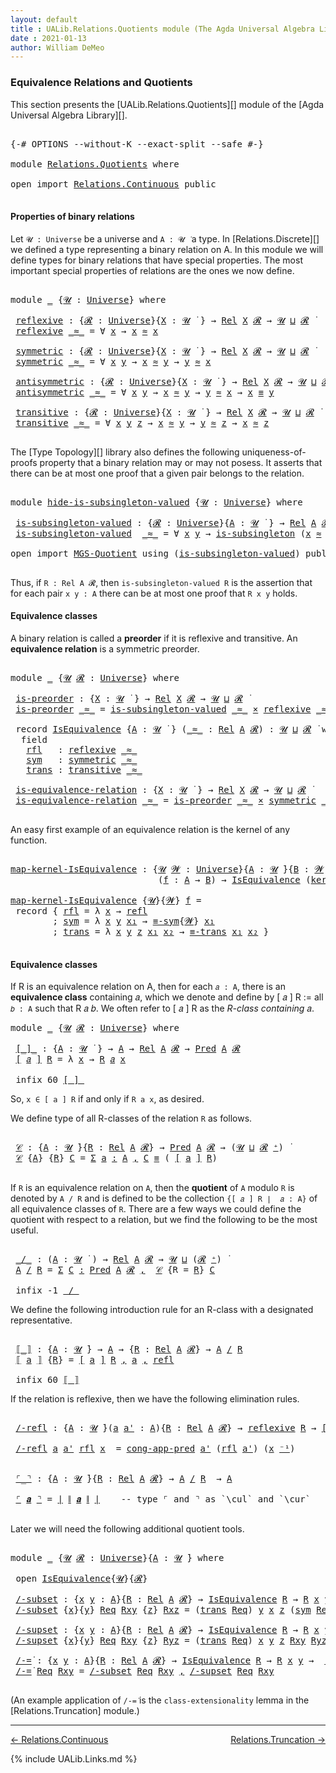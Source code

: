 ```yaml
---
layout: default
title : UALib.Relations.Quotients module (The Agda Universal Algebra Library)
date : 2021-01-13
author: William DeMeo
---
```


### <a id="equivalence-relations-and-quotients">Equivalence Relations and Quotients</a>

This section presents the [UALib.Relations.Quotients][] module of the [Agda Universal Algebra Library][].

<pre class="Agda">

<a id="354" class="Symbol">{-#</a> <a id="358" class="Keyword">OPTIONS</a> <a id="366" class="Pragma">--without-K</a> <a id="378" class="Pragma">--exact-split</a> <a id="392" class="Pragma">--safe</a> <a id="399" class="Symbol">#-}</a>

<a id="404" class="Keyword">module</a> <a id="411" href="Relations.Quotients.html" class="Module">Relations.Quotients</a> <a id="431" class="Keyword">where</a>

<a id="438" class="Keyword">open</a> <a id="443" class="Keyword">import</a> <a id="450" href="Relations.Continuous.html" class="Module">Relations.Continuous</a> <a id="471" class="Keyword">public</a>

</pre>


#### <a id="properties-of-binary-relations">Properties of binary relations</a>

Let `𝓤 : Universe` be a universe and `A : 𝓤 ̇` a type.  In [Relations.Discrete][] we defined a type representing a binary relation on A.  In this module we will define types for binary relations that have special properties. The most important special properties of relations are the ones we now define.

<pre class="Agda">

<a id="891" class="Keyword">module</a> <a id="898" href="Relations.Quotients.html#898" class="Module">_</a> <a id="900" class="Symbol">{</a><a id="901" href="Relations.Quotients.html#901" class="Bound">𝓤</a> <a id="903" class="Symbol">:</a> <a id="905" href="Universes.html#205" class="Postulate">Universe</a><a id="913" class="Symbol">}</a> <a id="915" class="Keyword">where</a>

 <a id="923" href="Relations.Quotients.html#923" class="Function">reflexive</a> <a id="933" class="Symbol">:</a> <a id="935" class="Symbol">{</a><a id="936" href="Relations.Quotients.html#936" class="Bound">𝓡</a> <a id="938" class="Symbol">:</a> <a id="940" href="Universes.html#205" class="Postulate">Universe</a><a id="948" class="Symbol">}{</a><a id="950" href="Relations.Quotients.html#950" class="Bound">X</a> <a id="952" class="Symbol">:</a> <a id="954" href="Relations.Quotients.html#901" class="Bound">𝓤</a> <a id="956" href="Universes.html#403" class="Function Operator">̇</a> <a id="958" class="Symbol">}</a> <a id="960" class="Symbol">→</a> <a id="962" href="Relations.Discrete.html#6733" class="Function">Rel</a> <a id="966" href="Relations.Quotients.html#950" class="Bound">X</a> <a id="968" href="Relations.Quotients.html#936" class="Bound">𝓡</a> <a id="970" class="Symbol">→</a> <a id="972" href="Relations.Quotients.html#901" class="Bound">𝓤</a> <a id="974" href="Agda.Primitive.html#636" class="Primitive Operator">⊔</a> <a id="976" href="Relations.Quotients.html#936" class="Bound">𝓡</a> <a id="978" href="Universes.html#403" class="Function Operator">̇</a>
 <a id="981" href="Relations.Quotients.html#923" class="Function">reflexive</a> <a id="991" href="Relations.Quotients.html#991" class="Bound Operator">_≈_</a> <a id="995" class="Symbol">=</a> <a id="997" class="Symbol">∀</a> <a id="999" href="Relations.Quotients.html#999" class="Bound">x</a> <a id="1001" class="Symbol">→</a> <a id="1003" href="Relations.Quotients.html#999" class="Bound">x</a> <a id="1005" href="Relations.Quotients.html#991" class="Bound Operator">≈</a> <a id="1007" href="Relations.Quotients.html#999" class="Bound">x</a>

 <a id="1011" href="Relations.Quotients.html#1011" class="Function">symmetric</a> <a id="1021" class="Symbol">:</a> <a id="1023" class="Symbol">{</a><a id="1024" href="Relations.Quotients.html#1024" class="Bound">𝓡</a> <a id="1026" class="Symbol">:</a> <a id="1028" href="Universes.html#205" class="Postulate">Universe</a><a id="1036" class="Symbol">}{</a><a id="1038" href="Relations.Quotients.html#1038" class="Bound">X</a> <a id="1040" class="Symbol">:</a> <a id="1042" href="Relations.Quotients.html#901" class="Bound">𝓤</a> <a id="1044" href="Universes.html#403" class="Function Operator">̇</a> <a id="1046" class="Symbol">}</a> <a id="1048" class="Symbol">→</a> <a id="1050" href="Relations.Discrete.html#6733" class="Function">Rel</a> <a id="1054" href="Relations.Quotients.html#1038" class="Bound">X</a> <a id="1056" href="Relations.Quotients.html#1024" class="Bound">𝓡</a> <a id="1058" class="Symbol">→</a> <a id="1060" href="Relations.Quotients.html#901" class="Bound">𝓤</a> <a id="1062" href="Agda.Primitive.html#636" class="Primitive Operator">⊔</a> <a id="1064" href="Relations.Quotients.html#1024" class="Bound">𝓡</a> <a id="1066" href="Universes.html#403" class="Function Operator">̇</a>
 <a id="1069" href="Relations.Quotients.html#1011" class="Function">symmetric</a> <a id="1079" href="Relations.Quotients.html#1079" class="Bound Operator">_≈_</a> <a id="1083" class="Symbol">=</a> <a id="1085" class="Symbol">∀</a> <a id="1087" href="Relations.Quotients.html#1087" class="Bound">x</a> <a id="1089" href="Relations.Quotients.html#1089" class="Bound">y</a> <a id="1091" class="Symbol">→</a> <a id="1093" href="Relations.Quotients.html#1087" class="Bound">x</a> <a id="1095" href="Relations.Quotients.html#1079" class="Bound Operator">≈</a> <a id="1097" href="Relations.Quotients.html#1089" class="Bound">y</a> <a id="1099" class="Symbol">→</a> <a id="1101" href="Relations.Quotients.html#1089" class="Bound">y</a> <a id="1103" href="Relations.Quotients.html#1079" class="Bound Operator">≈</a> <a id="1105" href="Relations.Quotients.html#1087" class="Bound">x</a>

 <a id="1109" href="Relations.Quotients.html#1109" class="Function">antisymmetric</a> <a id="1123" class="Symbol">:</a> <a id="1125" class="Symbol">{</a><a id="1126" href="Relations.Quotients.html#1126" class="Bound">𝓡</a> <a id="1128" class="Symbol">:</a> <a id="1130" href="Universes.html#205" class="Postulate">Universe</a><a id="1138" class="Symbol">}{</a><a id="1140" href="Relations.Quotients.html#1140" class="Bound">X</a> <a id="1142" class="Symbol">:</a> <a id="1144" href="Relations.Quotients.html#901" class="Bound">𝓤</a> <a id="1146" href="Universes.html#403" class="Function Operator">̇</a> <a id="1148" class="Symbol">}</a> <a id="1150" class="Symbol">→</a> <a id="1152" href="Relations.Discrete.html#6733" class="Function">Rel</a> <a id="1156" href="Relations.Quotients.html#1140" class="Bound">X</a> <a id="1158" href="Relations.Quotients.html#1126" class="Bound">𝓡</a> <a id="1160" class="Symbol">→</a> <a id="1162" href="Relations.Quotients.html#901" class="Bound">𝓤</a> <a id="1164" href="Agda.Primitive.html#636" class="Primitive Operator">⊔</a> <a id="1166" href="Relations.Quotients.html#1126" class="Bound">𝓡</a> <a id="1168" href="Universes.html#403" class="Function Operator">̇</a>
 <a id="1171" href="Relations.Quotients.html#1109" class="Function">antisymmetric</a> <a id="1185" href="Relations.Quotients.html#1185" class="Bound Operator">_≈_</a> <a id="1189" class="Symbol">=</a> <a id="1191" class="Symbol">∀</a> <a id="1193" href="Relations.Quotients.html#1193" class="Bound">x</a> <a id="1195" href="Relations.Quotients.html#1195" class="Bound">y</a> <a id="1197" class="Symbol">→</a> <a id="1199" href="Relations.Quotients.html#1193" class="Bound">x</a> <a id="1201" href="Relations.Quotients.html#1185" class="Bound Operator">≈</a> <a id="1203" href="Relations.Quotients.html#1195" class="Bound">y</a> <a id="1205" class="Symbol">→</a> <a id="1207" href="Relations.Quotients.html#1195" class="Bound">y</a> <a id="1209" href="Relations.Quotients.html#1185" class="Bound Operator">≈</a> <a id="1211" href="Relations.Quotients.html#1193" class="Bound">x</a> <a id="1213" class="Symbol">→</a> <a id="1215" href="Relations.Quotients.html#1193" class="Bound">x</a> <a id="1217" href="MGS-MLTT.html#4207" class="Datatype Operator">≡</a> <a id="1219" href="Relations.Quotients.html#1195" class="Bound">y</a>

 <a id="1223" href="Relations.Quotients.html#1223" class="Function">transitive</a> <a id="1234" class="Symbol">:</a> <a id="1236" class="Symbol">{</a><a id="1237" href="Relations.Quotients.html#1237" class="Bound">𝓡</a> <a id="1239" class="Symbol">:</a> <a id="1241" href="Universes.html#205" class="Postulate">Universe</a><a id="1249" class="Symbol">}{</a><a id="1251" href="Relations.Quotients.html#1251" class="Bound">X</a> <a id="1253" class="Symbol">:</a> <a id="1255" href="Relations.Quotients.html#901" class="Bound">𝓤</a> <a id="1257" href="Universes.html#403" class="Function Operator">̇</a> <a id="1259" class="Symbol">}</a> <a id="1261" class="Symbol">→</a> <a id="1263" href="Relations.Discrete.html#6733" class="Function">Rel</a> <a id="1267" href="Relations.Quotients.html#1251" class="Bound">X</a> <a id="1269" href="Relations.Quotients.html#1237" class="Bound">𝓡</a> <a id="1271" class="Symbol">→</a> <a id="1273" href="Relations.Quotients.html#901" class="Bound">𝓤</a> <a id="1275" href="Agda.Primitive.html#636" class="Primitive Operator">⊔</a> <a id="1277" href="Relations.Quotients.html#1237" class="Bound">𝓡</a> <a id="1279" href="Universes.html#403" class="Function Operator">̇</a>
 <a id="1282" href="Relations.Quotients.html#1223" class="Function">transitive</a> <a id="1293" href="Relations.Quotients.html#1293" class="Bound Operator">_≈_</a> <a id="1297" class="Symbol">=</a> <a id="1299" class="Symbol">∀</a> <a id="1301" href="Relations.Quotients.html#1301" class="Bound">x</a> <a id="1303" href="Relations.Quotients.html#1303" class="Bound">y</a> <a id="1305" href="Relations.Quotients.html#1305" class="Bound">z</a> <a id="1307" class="Symbol">→</a> <a id="1309" href="Relations.Quotients.html#1301" class="Bound">x</a> <a id="1311" href="Relations.Quotients.html#1293" class="Bound Operator">≈</a> <a id="1313" href="Relations.Quotients.html#1303" class="Bound">y</a> <a id="1315" class="Symbol">→</a> <a id="1317" href="Relations.Quotients.html#1303" class="Bound">y</a> <a id="1319" href="Relations.Quotients.html#1293" class="Bound Operator">≈</a> <a id="1321" href="Relations.Quotients.html#1305" class="Bound">z</a> <a id="1323" class="Symbol">→</a> <a id="1325" href="Relations.Quotients.html#1301" class="Bound">x</a> <a id="1327" href="Relations.Quotients.html#1293" class="Bound Operator">≈</a> <a id="1329" href="Relations.Quotients.html#1305" class="Bound">z</a>

</pre>

The [Type Topology][] library also defines the following uniqueness-of-proofs property that a binary relation may or may not posess. It asserts that there can be at most one proof that a given pair belongs to the relation.

<pre class="Agda">

<a id="1582" class="Keyword">module</a> <a id="hide-is-subsingleton-valued"></a><a id="1589" href="Relations.Quotients.html#1589" class="Module">hide-is-subsingleton-valued</a> <a id="1617" class="Symbol">{</a><a id="1618" href="Relations.Quotients.html#1618" class="Bound">𝓤</a> <a id="1620" class="Symbol">:</a> <a id="1622" href="Universes.html#205" class="Postulate">Universe</a><a id="1630" class="Symbol">}</a> <a id="1632" class="Keyword">where</a>

 <a id="hide-is-subsingleton-valued.is-subsingleton-valued"></a><a id="1640" href="Relations.Quotients.html#1640" class="Function">is-subsingleton-valued</a> <a id="1663" class="Symbol">:</a> <a id="1665" class="Symbol">{</a><a id="1666" href="Relations.Quotients.html#1666" class="Bound">𝓡</a> <a id="1668" class="Symbol">:</a> <a id="1670" href="Universes.html#205" class="Postulate">Universe</a><a id="1678" class="Symbol">}{</a><a id="1680" href="Relations.Quotients.html#1680" class="Bound">A</a> <a id="1682" class="Symbol">:</a> <a id="1684" href="Relations.Quotients.html#1618" class="Bound">𝓤</a> <a id="1686" href="Universes.html#403" class="Function Operator">̇</a> <a id="1688" class="Symbol">}</a> <a id="1690" class="Symbol">→</a> <a id="1692" href="Relations.Discrete.html#6733" class="Function">Rel</a> <a id="1696" href="Relations.Quotients.html#1680" class="Bound">A</a> <a id="1698" href="Relations.Quotients.html#1666" class="Bound">𝓡</a> <a id="1700" class="Symbol">→</a> <a id="1702" href="Relations.Quotients.html#1618" class="Bound">𝓤</a> <a id="1704" href="Agda.Primitive.html#636" class="Primitive Operator">⊔</a> <a id="1706" href="Relations.Quotients.html#1666" class="Bound">𝓡</a> <a id="1708" href="Universes.html#403" class="Function Operator">̇</a>
 <a id="1711" href="Relations.Quotients.html#1640" class="Function">is-subsingleton-valued</a>  <a id="1735" href="Relations.Quotients.html#1735" class="Bound Operator">_≈_</a> <a id="1739" class="Symbol">=</a> <a id="1741" class="Symbol">∀</a> <a id="1743" href="Relations.Quotients.html#1743" class="Bound">x</a> <a id="1745" href="Relations.Quotients.html#1745" class="Bound">y</a> <a id="1747" class="Symbol">→</a> <a id="1749" href="MGS-Basic-UF.html#743" class="Function">is-subsingleton</a> <a id="1765" class="Symbol">(</a><a id="1766" href="Relations.Quotients.html#1743" class="Bound">x</a> <a id="1768" href="Relations.Quotients.html#1735" class="Bound Operator">≈</a> <a id="1770" href="Relations.Quotients.html#1745" class="Bound">y</a><a id="1771" class="Symbol">)</a>

<a id="1774" class="Keyword">open</a> <a id="1779" class="Keyword">import</a> <a id="1786" href="MGS-Quotient.html" class="Module">MGS-Quotient</a> <a id="1799" class="Keyword">using</a> <a id="1805" class="Symbol">(</a><a id="1806" href="MGS-Quotient.html#398" class="Function">is-subsingleton-valued</a><a id="1828" class="Symbol">)</a> <a id="1830" class="Keyword">public</a>

</pre>

Thus, if `R : Rel A 𝓡`, then `is-subsingleton-valued R` is the assertion that for each pair `x y : A` there can be at most one proof that `R x y` holds.



#### <a id="equivalence-classes">Equivalence classes</a>

A binary relation is called a **preorder** if it is reflexive and transitive. An **equivalence relation** is a symmetric preorder.


<pre class="Agda">

<a id="2211" class="Keyword">module</a> <a id="2218" href="Relations.Quotients.html#2218" class="Module">_</a> <a id="2220" class="Symbol">{</a><a id="2221" href="Relations.Quotients.html#2221" class="Bound">𝓤</a> <a id="2223" href="Relations.Quotients.html#2223" class="Bound">𝓡</a> <a id="2225" class="Symbol">:</a> <a id="2227" href="Universes.html#205" class="Postulate">Universe</a><a id="2235" class="Symbol">}</a> <a id="2237" class="Keyword">where</a>

 <a id="2245" href="Relations.Quotients.html#2245" class="Function">is-preorder</a> <a id="2257" class="Symbol">:</a> <a id="2259" class="Symbol">{</a><a id="2260" href="Relations.Quotients.html#2260" class="Bound">X</a> <a id="2262" class="Symbol">:</a> <a id="2264" href="Relations.Quotients.html#2221" class="Bound">𝓤</a> <a id="2266" href="Universes.html#403" class="Function Operator">̇</a> <a id="2268" class="Symbol">}</a> <a id="2270" class="Symbol">→</a> <a id="2272" href="Relations.Discrete.html#6733" class="Function">Rel</a> <a id="2276" href="Relations.Quotients.html#2260" class="Bound">X</a> <a id="2278" href="Relations.Quotients.html#2223" class="Bound">𝓡</a> <a id="2280" class="Symbol">→</a> <a id="2282" href="Relations.Quotients.html#2221" class="Bound">𝓤</a> <a id="2284" href="Agda.Primitive.html#636" class="Primitive Operator">⊔</a> <a id="2286" href="Relations.Quotients.html#2223" class="Bound">𝓡</a> <a id="2288" href="Universes.html#403" class="Function Operator">̇</a>
 <a id="2291" href="Relations.Quotients.html#2245" class="Function">is-preorder</a> <a id="2303" href="Relations.Quotients.html#2303" class="Bound Operator">_≈_</a> <a id="2307" class="Symbol">=</a> <a id="2309" href="MGS-Quotient.html#398" class="Function">is-subsingleton-valued</a> <a id="2332" href="Relations.Quotients.html#2303" class="Bound Operator">_≈_</a> <a id="2336" href="MGS-MLTT.html#3515" class="Function Operator">×</a> <a id="2338" href="Relations.Quotients.html#923" class="Function">reflexive</a> <a id="2348" href="Relations.Quotients.html#2303" class="Bound Operator">_≈_</a> <a id="2352" href="MGS-MLTT.html#3515" class="Function Operator">×</a> <a id="2354" href="Relations.Quotients.html#1223" class="Function">transitive</a> <a id="2365" href="Relations.Quotients.html#2303" class="Bound Operator">_≈_</a>

 <a id="2371" class="Keyword">record</a> <a id="2378" href="Relations.Quotients.html#2378" class="Record">IsEquivalence</a> <a id="2392" class="Symbol">{</a><a id="2393" href="Relations.Quotients.html#2393" class="Bound">A</a> <a id="2395" class="Symbol">:</a> <a id="2397" href="Relations.Quotients.html#2221" class="Bound">𝓤</a> <a id="2399" href="Universes.html#403" class="Function Operator">̇</a> <a id="2401" class="Symbol">}</a> <a id="2403" class="Symbol">(</a><a id="2404" href="Relations.Quotients.html#2404" class="Bound Operator">_≈_</a> <a id="2408" class="Symbol">:</a> <a id="2410" href="Relations.Discrete.html#6733" class="Function">Rel</a> <a id="2414" href="Relations.Quotients.html#2393" class="Bound">A</a> <a id="2416" href="Relations.Quotients.html#2223" class="Bound">𝓡</a><a id="2417" class="Symbol">)</a> <a id="2419" class="Symbol">:</a> <a id="2421" href="Relations.Quotients.html#2221" class="Bound">𝓤</a> <a id="2423" href="Agda.Primitive.html#636" class="Primitive Operator">⊔</a> <a id="2425" href="Relations.Quotients.html#2223" class="Bound">𝓡</a> <a id="2427" href="Universes.html#403" class="Function Operator">̇</a> <a id="2429" class="Keyword">where</a>
  <a id="2437" class="Keyword">field</a>
   <a id="2446" href="Relations.Quotients.html#2446" class="Field">rfl</a>   <a id="2452" class="Symbol">:</a> <a id="2454" href="Relations.Quotients.html#923" class="Function">reflexive</a> <a id="2464" href="Relations.Quotients.html#2404" class="Bound Operator">_≈_</a>
   <a id="2471" href="Relations.Quotients.html#2471" class="Field">sym</a>   <a id="2477" class="Symbol">:</a> <a id="2479" href="Relations.Quotients.html#1011" class="Function">symmetric</a> <a id="2489" href="Relations.Quotients.html#2404" class="Bound Operator">_≈_</a>
   <a id="2496" href="Relations.Quotients.html#2496" class="Field">trans</a> <a id="2502" class="Symbol">:</a> <a id="2504" href="Relations.Quotients.html#1223" class="Function">transitive</a> <a id="2515" href="Relations.Quotients.html#2404" class="Bound Operator">_≈_</a>

 <a id="2521" href="Relations.Quotients.html#2521" class="Function">is-equivalence-relation</a> <a id="2545" class="Symbol">:</a> <a id="2547" class="Symbol">{</a><a id="2548" href="Relations.Quotients.html#2548" class="Bound">X</a> <a id="2550" class="Symbol">:</a> <a id="2552" href="Relations.Quotients.html#2221" class="Bound">𝓤</a> <a id="2554" href="Universes.html#403" class="Function Operator">̇</a> <a id="2556" class="Symbol">}</a> <a id="2558" class="Symbol">→</a> <a id="2560" href="Relations.Discrete.html#6733" class="Function">Rel</a> <a id="2564" href="Relations.Quotients.html#2548" class="Bound">X</a> <a id="2566" href="Relations.Quotients.html#2223" class="Bound">𝓡</a> <a id="2568" class="Symbol">→</a> <a id="2570" href="Relations.Quotients.html#2221" class="Bound">𝓤</a> <a id="2572" href="Agda.Primitive.html#636" class="Primitive Operator">⊔</a> <a id="2574" href="Relations.Quotients.html#2223" class="Bound">𝓡</a> <a id="2576" href="Universes.html#403" class="Function Operator">̇</a>
 <a id="2579" href="Relations.Quotients.html#2521" class="Function">is-equivalence-relation</a> <a id="2603" href="Relations.Quotients.html#2603" class="Bound Operator">_≈_</a> <a id="2607" class="Symbol">=</a> <a id="2609" href="Relations.Quotients.html#2245" class="Function">is-preorder</a> <a id="2621" href="Relations.Quotients.html#2603" class="Bound Operator">_≈_</a> <a id="2625" href="MGS-MLTT.html#3515" class="Function Operator">×</a> <a id="2627" href="Relations.Quotients.html#1011" class="Function">symmetric</a> <a id="2637" href="Relations.Quotients.html#2603" class="Bound Operator">_≈_</a>

</pre>

An easy first example of an equivalence relation is the kernel of any function.

<pre class="Agda">

<a id="map-kernel-IsEquivalence"></a><a id="2749" href="Relations.Quotients.html#2749" class="Function">map-kernel-IsEquivalence</a> <a id="2774" class="Symbol">:</a> <a id="2776" class="Symbol">{</a><a id="2777" href="Relations.Quotients.html#2777" class="Bound">𝓤</a> <a id="2779" href="Relations.Quotients.html#2779" class="Bound">𝓦</a> <a id="2781" class="Symbol">:</a> <a id="2783" href="Universes.html#205" class="Postulate">Universe</a><a id="2791" class="Symbol">}{</a><a id="2793" href="Relations.Quotients.html#2793" class="Bound">A</a> <a id="2795" class="Symbol">:</a> <a id="2797" href="Relations.Quotients.html#2777" class="Bound">𝓤</a> <a id="2799" href="Universes.html#403" class="Function Operator">̇</a><a id="2800" class="Symbol">}{</a><a id="2802" href="Relations.Quotients.html#2802" class="Bound">B</a> <a id="2804" class="Symbol">:</a> <a id="2806" href="Relations.Quotients.html#2779" class="Bound">𝓦</a> <a id="2808" href="Universes.html#403" class="Function Operator">̇</a><a id="2809" class="Symbol">}</a>
                            <a id="2839" class="Symbol">(</a><a id="2840" href="Relations.Quotients.html#2840" class="Bound">f</a> <a id="2842" class="Symbol">:</a> <a id="2844" href="Relations.Quotients.html#2793" class="Bound">A</a> <a id="2846" class="Symbol">→</a> <a id="2848" href="Relations.Quotients.html#2802" class="Bound">B</a><a id="2849" class="Symbol">)</a> <a id="2851" class="Symbol">→</a> <a id="2853" href="Relations.Quotients.html#2378" class="Record">IsEquivalence</a> <a id="2867" class="Symbol">(</a><a id="2868" href="Relations.Discrete.html#7286" class="Function">ker</a><a id="2871" class="Symbol">{</a><a id="2872" href="Relations.Quotients.html#2777" class="Bound">𝓤</a><a id="2873" class="Symbol">}{</a><a id="2875" href="Relations.Quotients.html#2779" class="Bound">𝓦</a><a id="2876" class="Symbol">}</a> <a id="2878" href="Relations.Quotients.html#2840" class="Bound">f</a><a id="2879" class="Symbol">)</a>

<a id="2882" href="Relations.Quotients.html#2749" class="Function">map-kernel-IsEquivalence</a> <a id="2907" class="Symbol">{</a><a id="2908" href="Relations.Quotients.html#2908" class="Bound">𝓤</a><a id="2909" class="Symbol">}{</a><a id="2911" href="Relations.Quotients.html#2911" class="Bound">𝓦</a><a id="2912" class="Symbol">}</a> <a id="2914" href="Relations.Quotients.html#2914" class="Bound">f</a> <a id="2916" class="Symbol">=</a>
 <a id="2919" class="Keyword">record</a> <a id="2926" class="Symbol">{</a> <a id="2928" href="Relations.Quotients.html#2446" class="Field">rfl</a> <a id="2932" class="Symbol">=</a> <a id="2934" class="Symbol">λ</a> <a id="2936" href="Relations.Quotients.html#2936" class="Bound">x</a> <a id="2938" class="Symbol">→</a> <a id="2940" href="MGS-MLTT.html#4221" class="InductiveConstructor">refl</a>
        <a id="2953" class="Symbol">;</a> <a id="2955" href="Relations.Quotients.html#2471" class="Field">sym</a> <a id="2959" class="Symbol">=</a> <a id="2961" class="Symbol">λ</a> <a id="2963" href="Relations.Quotients.html#2963" class="Bound">x</a> <a id="2965" href="Relations.Quotients.html#2965" class="Bound">y</a> <a id="2967" href="Relations.Quotients.html#2967" class="Bound">x₁</a> <a id="2970" class="Symbol">→</a> <a id="2972" href="Prelude.Equality.html#1977" class="Function">≡-sym</a><a id="2977" class="Symbol">{</a><a id="2978" href="Relations.Quotients.html#2911" class="Bound">𝓦</a><a id="2979" class="Symbol">}</a> <a id="2981" href="Relations.Quotients.html#2967" class="Bound">x₁</a>
        <a id="2992" class="Symbol">;</a> <a id="2994" href="Relations.Quotients.html#2496" class="Field">trans</a> <a id="3000" class="Symbol">=</a> <a id="3002" class="Symbol">λ</a> <a id="3004" href="Relations.Quotients.html#3004" class="Bound">x</a> <a id="3006" href="Relations.Quotients.html#3006" class="Bound">y</a> <a id="3008" href="Relations.Quotients.html#3008" class="Bound">z</a> <a id="3010" href="Relations.Quotients.html#3010" class="Bound">x₁</a> <a id="3013" href="Relations.Quotients.html#3013" class="Bound">x₂</a> <a id="3016" class="Symbol">→</a> <a id="3018" href="Prelude.Equality.html#2122" class="Function">≡-trans</a> <a id="3026" href="Relations.Quotients.html#3010" class="Bound">x₁</a> <a id="3029" href="Relations.Quotients.html#3013" class="Bound">x₂</a> <a id="3032" class="Symbol">}</a>

</pre>




#### <a id="equivalence-classes">Equivalence classes</a>

If R is an equivalence relation on A, then for each `𝑎 : A`, there is an **equivalence class** containing 𝑎, which we denote and define by [ 𝑎 ] R := all `𝑏 : A` such that R 𝑎 𝑏. We often refer to [ 𝑎 ] R as the *R-class containing* 𝑎.

<pre class="Agda">
<a id="3358" class="Keyword">module</a> <a id="3365" href="Relations.Quotients.html#3365" class="Module">_</a> <a id="3367" class="Symbol">{</a><a id="3368" href="Relations.Quotients.html#3368" class="Bound">𝓤</a> <a id="3370" href="Relations.Quotients.html#3370" class="Bound">𝓡</a> <a id="3372" class="Symbol">:</a> <a id="3374" href="Universes.html#205" class="Postulate">Universe</a><a id="3382" class="Symbol">}</a> <a id="3384" class="Keyword">where</a>

 <a id="3392" href="Relations.Quotients.html#3392" class="Function Operator">[_]_</a> <a id="3397" class="Symbol">:</a> <a id="3399" class="Symbol">{</a><a id="3400" href="Relations.Quotients.html#3400" class="Bound">A</a> <a id="3402" class="Symbol">:</a> <a id="3404" href="Relations.Quotients.html#3368" class="Bound">𝓤</a> <a id="3406" href="Universes.html#403" class="Function Operator">̇</a> <a id="3408" class="Symbol">}</a> <a id="3410" class="Symbol">→</a> <a id="3412" href="Relations.Quotients.html#3400" class="Bound">A</a> <a id="3414" class="Symbol">→</a> <a id="3416" href="Relations.Discrete.html#6733" class="Function">Rel</a> <a id="3420" href="Relations.Quotients.html#3400" class="Bound">A</a> <a id="3422" href="Relations.Quotients.html#3370" class="Bound">𝓡</a> <a id="3424" class="Symbol">→</a> <a id="3426" href="Relations.Discrete.html#1603" class="Function">Pred</a> <a id="3431" href="Relations.Quotients.html#3400" class="Bound">A</a> <a id="3433" href="Relations.Quotients.html#3370" class="Bound">𝓡</a>
 <a id="3436" href="Relations.Quotients.html#3392" class="Function Operator">[</a> <a id="3438" href="Relations.Quotients.html#3438" class="Bound">𝑎</a> <a id="3440" href="Relations.Quotients.html#3392" class="Function Operator">]</a> <a id="3442" href="Relations.Quotients.html#3442" class="Bound">R</a> <a id="3444" class="Symbol">=</a> <a id="3446" class="Symbol">λ</a> <a id="3448" href="Relations.Quotients.html#3448" class="Bound">x</a> <a id="3450" class="Symbol">→</a> <a id="3452" href="Relations.Quotients.html#3442" class="Bound">R</a> <a id="3454" href="Relations.Quotients.html#3438" class="Bound">𝑎</a> <a id="3456" href="Relations.Quotients.html#3448" class="Bound">x</a>

 <a id="3460" class="Keyword">infix</a> <a id="3466" class="Number">60</a> <a id="3469" href="Relations.Quotients.html#3392" class="Function Operator">[_]_</a>
</pre>

So, `x ∈ [ a ] R` if and only if `R a x`, as desired.

We define type of all R-classes of the relation `R` as follows.

<pre class="Agda">

 <a id="3621" href="Relations.Quotients.html#3621" class="Function">𝒞</a> <a id="3623" class="Symbol">:</a> <a id="3625" class="Symbol">{</a><a id="3626" href="Relations.Quotients.html#3626" class="Bound">A</a> <a id="3628" class="Symbol">:</a> <a id="3630" href="Relations.Quotients.html#3368" class="Bound">𝓤</a> <a id="3632" href="Universes.html#403" class="Function Operator">̇</a><a id="3633" class="Symbol">}{</a><a id="3635" href="Relations.Quotients.html#3635" class="Bound">R</a> <a id="3637" class="Symbol">:</a> <a id="3639" href="Relations.Discrete.html#6733" class="Function">Rel</a> <a id="3643" href="Relations.Quotients.html#3626" class="Bound">A</a> <a id="3645" href="Relations.Quotients.html#3370" class="Bound">𝓡</a><a id="3646" class="Symbol">}</a> <a id="3648" class="Symbol">→</a> <a id="3650" href="Relations.Discrete.html#1603" class="Function">Pred</a> <a id="3655" href="Relations.Quotients.html#3626" class="Bound">A</a> <a id="3657" href="Relations.Quotients.html#3370" class="Bound">𝓡</a> <a id="3659" class="Symbol">→</a> <a id="3661" class="Symbol">(</a><a id="3662" href="Relations.Quotients.html#3368" class="Bound">𝓤</a> <a id="3664" href="Agda.Primitive.html#636" class="Primitive Operator">⊔</a> <a id="3666" href="Relations.Quotients.html#3370" class="Bound">𝓡</a> <a id="3668" href="Universes.html#181" class="Primitive Operator">⁺</a><a id="3669" class="Symbol">)</a> <a id="3671" href="Universes.html#403" class="Function Operator">̇</a>
 <a id="3674" href="Relations.Quotients.html#3621" class="Function">𝒞</a> <a id="3676" class="Symbol">{</a><a id="3677" href="Relations.Quotients.html#3677" class="Bound">A</a><a id="3678" class="Symbol">}</a> <a id="3680" class="Symbol">{</a><a id="3681" href="Relations.Quotients.html#3681" class="Bound">R</a><a id="3682" class="Symbol">}</a> <a id="3684" href="Relations.Quotients.html#3684" class="Bound">C</a> <a id="3686" class="Symbol">=</a> <a id="3688" href="MGS-MLTT.html#3074" class="Function">Σ</a> <a id="3690" href="Relations.Quotients.html#3690" class="Bound">a</a> <a id="3692" href="MGS-MLTT.html#3074" class="Function">꞉</a> <a id="3694" href="Relations.Quotients.html#3677" class="Bound">A</a> <a id="3696" href="MGS-MLTT.html#3074" class="Function">,</a> <a id="3698" href="Relations.Quotients.html#3684" class="Bound">C</a> <a id="3700" href="MGS-MLTT.html#4207" class="Datatype Operator">≡</a> <a id="3702" class="Symbol">(</a> <a id="3704" href="Relations.Quotients.html#3392" class="Function Operator">[</a> <a id="3706" href="Relations.Quotients.html#3690" class="Bound">a</a> <a id="3708" href="Relations.Quotients.html#3392" class="Function Operator">]</a> <a id="3710" href="Relations.Quotients.html#3681" class="Bound">R</a><a id="3711" class="Symbol">)</a>

</pre>

If `R` is an equivalence relation on `A`, then the **quotient** of `A` modulo `R` is denoted by `A / R` and is defined to be the collection `{[ 𝑎 ] R ∣  𝑎 : A}` of all equivalence classes of `R`. There are a few ways we could define the quotient with respect to a relation, but we find the following to be the most useful.

<pre class="Agda">

 <a id="4065" href="Relations.Quotients.html#4065" class="Function Operator">_/_</a> <a id="4069" class="Symbol">:</a> <a id="4071" class="Symbol">(</a><a id="4072" href="Relations.Quotients.html#4072" class="Bound">A</a> <a id="4074" class="Symbol">:</a> <a id="4076" href="Relations.Quotients.html#3368" class="Bound">𝓤</a> <a id="4078" href="Universes.html#403" class="Function Operator">̇</a> <a id="4080" class="Symbol">)</a> <a id="4082" class="Symbol">→</a> <a id="4084" href="Relations.Discrete.html#6733" class="Function">Rel</a> <a id="4088" href="Relations.Quotients.html#4072" class="Bound">A</a> <a id="4090" href="Relations.Quotients.html#3370" class="Bound">𝓡</a> <a id="4092" class="Symbol">→</a> <a id="4094" href="Relations.Quotients.html#3368" class="Bound">𝓤</a> <a id="4096" href="Agda.Primitive.html#636" class="Primitive Operator">⊔</a> <a id="4098" class="Symbol">(</a><a id="4099" href="Relations.Quotients.html#3370" class="Bound">𝓡</a> <a id="4101" href="Universes.html#181" class="Primitive Operator">⁺</a><a id="4102" class="Symbol">)</a> <a id="4104" href="Universes.html#403" class="Function Operator">̇</a>
 <a id="4107" href="Relations.Quotients.html#4107" class="Bound">A</a> <a id="4109" href="Relations.Quotients.html#4065" class="Function Operator">/</a> <a id="4111" href="Relations.Quotients.html#4111" class="Bound">R</a> <a id="4113" class="Symbol">=</a> <a id="4115" href="MGS-MLTT.html#3074" class="Function">Σ</a> <a id="4117" href="Relations.Quotients.html#4117" class="Bound">C</a> <a id="4119" href="MGS-MLTT.html#3074" class="Function">꞉</a> <a id="4121" href="Relations.Discrete.html#1603" class="Function">Pred</a> <a id="4126" href="Relations.Quotients.html#4107" class="Bound">A</a> <a id="4128" href="Relations.Quotients.html#3370" class="Bound">𝓡</a> <a id="4130" href="MGS-MLTT.html#3074" class="Function">,</a>  <a id="4133" href="Relations.Quotients.html#3621" class="Function">𝒞</a> <a id="4135" class="Symbol">{</a><a id="4136" class="Argument">R</a> <a id="4138" class="Symbol">=</a> <a id="4140" href="Relations.Quotients.html#4111" class="Bound">R</a><a id="4141" class="Symbol">}</a> <a id="4143" href="Relations.Quotients.html#4117" class="Bound">C</a>

 <a id="4147" class="Keyword">infix</a> <a id="4153" class="Number">-1</a> <a id="4156" href="Relations.Quotients.html#4065" class="Function Operator">_/_</a>
</pre>

We define the following introduction rule for an R-class with a designated representative.

<pre class="Agda">

 <a id="4279" href="Relations.Quotients.html#4279" class="Function Operator">⟦_⟧</a> <a id="4283" class="Symbol">:</a> <a id="4285" class="Symbol">{</a><a id="4286" href="Relations.Quotients.html#4286" class="Bound">A</a> <a id="4288" class="Symbol">:</a> <a id="4290" href="Relations.Quotients.html#3368" class="Bound">𝓤</a> <a id="4292" href="Universes.html#403" class="Function Operator">̇</a><a id="4293" class="Symbol">}</a> <a id="4295" class="Symbol">→</a> <a id="4297" href="Relations.Quotients.html#4286" class="Bound">A</a> <a id="4299" class="Symbol">→</a> <a id="4301" class="Symbol">{</a><a id="4302" href="Relations.Quotients.html#4302" class="Bound">R</a> <a id="4304" class="Symbol">:</a> <a id="4306" href="Relations.Discrete.html#6733" class="Function">Rel</a> <a id="4310" href="Relations.Quotients.html#4286" class="Bound">A</a> <a id="4312" href="Relations.Quotients.html#3370" class="Bound">𝓡</a><a id="4313" class="Symbol">}</a> <a id="4315" class="Symbol">→</a> <a id="4317" href="Relations.Quotients.html#4286" class="Bound">A</a> <a id="4319" href="Relations.Quotients.html#4065" class="Function Operator">/</a> <a id="4321" href="Relations.Quotients.html#4302" class="Bound">R</a>
 <a id="4324" href="Relations.Quotients.html#4279" class="Function Operator">⟦</a> <a id="4326" href="Relations.Quotients.html#4326" class="Bound">a</a> <a id="4328" href="Relations.Quotients.html#4279" class="Function Operator">⟧</a> <a id="4330" class="Symbol">{</a><a id="4331" href="Relations.Quotients.html#4331" class="Bound">R</a><a id="4332" class="Symbol">}</a> <a id="4334" class="Symbol">=</a> <a id="4336" href="Relations.Quotients.html#3392" class="Function Operator">[</a> <a id="4338" href="Relations.Quotients.html#4326" class="Bound">a</a> <a id="4340" href="Relations.Quotients.html#3392" class="Function Operator">]</a> <a id="4342" href="Relations.Quotients.html#4331" class="Bound">R</a> <a id="4344" href="MGS-MLTT.html#2929" class="InductiveConstructor Operator">,</a> <a id="4346" href="Relations.Quotients.html#4326" class="Bound">a</a> <a id="4348" href="MGS-MLTT.html#2929" class="InductiveConstructor Operator">,</a> <a id="4350" href="MGS-MLTT.html#4221" class="InductiveConstructor">refl</a>

 <a id="4357" class="Keyword">infix</a> <a id="4363" class="Number">60</a> <a id="4366" href="Relations.Quotients.html#4279" class="Function Operator">⟦_⟧</a>
</pre>

If the relation is reflexive, then we have the following elimination rules.

<pre class="Agda">

 <a id="4474" href="Relations.Quotients.html#4474" class="Function">/-refl</a> <a id="4481" class="Symbol">:</a> <a id="4483" class="Symbol">{</a><a id="4484" href="Relations.Quotients.html#4484" class="Bound">A</a> <a id="4486" class="Symbol">:</a> <a id="4488" href="Relations.Quotients.html#3368" class="Bound">𝓤</a> <a id="4490" href="Universes.html#403" class="Function Operator">̇</a><a id="4491" class="Symbol">}(</a><a id="4493" href="Relations.Quotients.html#4493" class="Bound">a</a> <a id="4495" href="Relations.Quotients.html#4495" class="Bound">a&#39;</a> <a id="4498" class="Symbol">:</a> <a id="4500" href="Relations.Quotients.html#4484" class="Bound">A</a><a id="4501" class="Symbol">){</a><a id="4503" href="Relations.Quotients.html#4503" class="Bound">R</a> <a id="4505" class="Symbol">:</a> <a id="4507" href="Relations.Discrete.html#6733" class="Function">Rel</a> <a id="4511" href="Relations.Quotients.html#4484" class="Bound">A</a> <a id="4513" href="Relations.Quotients.html#3370" class="Bound">𝓡</a><a id="4514" class="Symbol">}</a> <a id="4516" class="Symbol">→</a> <a id="4518" href="Relations.Quotients.html#923" class="Function">reflexive</a> <a id="4528" href="Relations.Quotients.html#4503" class="Bound">R</a> <a id="4530" class="Symbol">→</a> <a id="4532" href="Relations.Quotients.html#3392" class="Function Operator">[</a> <a id="4534" href="Relations.Quotients.html#4493" class="Bound">a</a> <a id="4536" href="Relations.Quotients.html#3392" class="Function Operator">]</a> <a id="4538" href="Relations.Quotients.html#4503" class="Bound">R</a> <a id="4540" href="MGS-MLTT.html#4207" class="Datatype Operator">≡</a> <a id="4542" href="Relations.Quotients.html#3392" class="Function Operator">[</a> <a id="4544" href="Relations.Quotients.html#4495" class="Bound">a&#39;</a> <a id="4547" href="Relations.Quotients.html#3392" class="Function Operator">]</a> <a id="4549" href="Relations.Quotients.html#4503" class="Bound">R</a> <a id="4551" class="Symbol">→</a> <a id="4553" href="Relations.Quotients.html#4503" class="Bound">R</a> <a id="4555" href="Relations.Quotients.html#4493" class="Bound">a</a> <a id="4557" href="Relations.Quotients.html#4495" class="Bound">a&#39;</a>

 <a id="4562" href="Relations.Quotients.html#4474" class="Function">/-refl</a> <a id="4569" href="Relations.Quotients.html#4569" class="Bound">a</a> <a id="4571" href="Relations.Quotients.html#4571" class="Bound">a&#39;</a> <a id="4574" href="Relations.Quotients.html#4574" class="Bound">rfl</a> <a id="4578" href="Relations.Quotients.html#4578" class="Bound">x</a>  <a id="4581" class="Symbol">=</a> <a id="4583" href="Relations.Discrete.html#5594" class="Function">cong-app-pred</a> <a id="4597" href="Relations.Quotients.html#4571" class="Bound">a&#39;</a> <a id="4600" class="Symbol">(</a><a id="4601" href="Relations.Quotients.html#4574" class="Bound">rfl</a> <a id="4605" href="Relations.Quotients.html#4571" class="Bound">a&#39;</a><a id="4607" class="Symbol">)</a> <a id="4609" class="Symbol">(</a><a id="4610" href="Relations.Quotients.html#4578" class="Bound">x</a> <a id="4612" href="MGS-MLTT.html#6125" class="Function Operator">⁻¹</a><a id="4614" class="Symbol">)</a>


 <a id="4619" href="Relations.Quotients.html#4619" class="Function Operator">⌜_⌝</a> <a id="4623" class="Symbol">:</a> <a id="4625" class="Symbol">{</a><a id="4626" href="Relations.Quotients.html#4626" class="Bound">A</a> <a id="4628" class="Symbol">:</a> <a id="4630" href="Relations.Quotients.html#3368" class="Bound">𝓤</a> <a id="4632" href="Universes.html#403" class="Function Operator">̇</a><a id="4633" class="Symbol">}{</a><a id="4635" href="Relations.Quotients.html#4635" class="Bound">R</a> <a id="4637" class="Symbol">:</a> <a id="4639" href="Relations.Discrete.html#6733" class="Function">Rel</a> <a id="4643" href="Relations.Quotients.html#4626" class="Bound">A</a> <a id="4645" href="Relations.Quotients.html#3370" class="Bound">𝓡</a><a id="4646" class="Symbol">}</a> <a id="4648" class="Symbol">→</a> <a id="4650" href="Relations.Quotients.html#4626" class="Bound">A</a> <a id="4652" href="Relations.Quotients.html#4065" class="Function Operator">/</a> <a id="4654" href="Relations.Quotients.html#4635" class="Bound">R</a>  <a id="4657" class="Symbol">→</a> <a id="4659" href="Relations.Quotients.html#4626" class="Bound">A</a>

 <a id="4663" href="Relations.Quotients.html#4619" class="Function Operator">⌜</a> <a id="4665" href="Relations.Quotients.html#4665" class="Bound">𝒂</a> <a id="4667" href="Relations.Quotients.html#4619" class="Function Operator">⌝</a> <a id="4669" class="Symbol">=</a> <a id="4671" href="Prelude.Preliminaries.html#12384" class="Function Operator">∣</a> <a id="4673" href="Prelude.Preliminaries.html#12462" class="Function Operator">∥</a> <a id="4675" href="Relations.Quotients.html#4665" class="Bound">𝒂</a> <a id="4677" href="Prelude.Preliminaries.html#12462" class="Function Operator">∥</a> <a id="4679" href="Prelude.Preliminaries.html#12384" class="Function Operator">∣</a>    <a id="4684" class="Comment">-- type ⌜ and ⌝ as `\cul` and `\cur`</a>

</pre>

Later we will need the following additional quotient tools.

<pre class="Agda">

<a id="4809" class="Keyword">module</a> <a id="4816" href="Relations.Quotients.html#4816" class="Module">_</a> <a id="4818" class="Symbol">{</a><a id="4819" href="Relations.Quotients.html#4819" class="Bound">𝓤</a> <a id="4821" href="Relations.Quotients.html#4821" class="Bound">𝓡</a> <a id="4823" class="Symbol">:</a> <a id="4825" href="Universes.html#205" class="Postulate">Universe</a><a id="4833" class="Symbol">}{</a><a id="4835" href="Relations.Quotients.html#4835" class="Bound">A</a> <a id="4837" class="Symbol">:</a> <a id="4839" href="Relations.Quotients.html#4819" class="Bound">𝓤</a> <a id="4841" href="Universes.html#403" class="Function Operator">̇</a><a id="4842" class="Symbol">}</a> <a id="4844" class="Keyword">where</a>

 <a id="4852" class="Keyword">open</a> <a id="4857" href="Relations.Quotients.html#2378" class="Module">IsEquivalence</a><a id="4870" class="Symbol">{</a><a id="4871" href="Relations.Quotients.html#4819" class="Bound">𝓤</a><a id="4872" class="Symbol">}{</a><a id="4874" href="Relations.Quotients.html#4821" class="Bound">𝓡</a><a id="4875" class="Symbol">}</a>

 <a id="4879" href="Relations.Quotients.html#4879" class="Function">/-subset</a> <a id="4888" class="Symbol">:</a> <a id="4890" class="Symbol">{</a><a id="4891" href="Relations.Quotients.html#4891" class="Bound">x</a> <a id="4893" href="Relations.Quotients.html#4893" class="Bound">y</a> <a id="4895" class="Symbol">:</a> <a id="4897" href="Relations.Quotients.html#4835" class="Bound">A</a><a id="4898" class="Symbol">}{</a><a id="4900" href="Relations.Quotients.html#4900" class="Bound">R</a> <a id="4902" class="Symbol">:</a> <a id="4904" href="Relations.Discrete.html#6733" class="Function">Rel</a> <a id="4908" href="Relations.Quotients.html#4835" class="Bound">A</a> <a id="4910" href="Relations.Quotients.html#4821" class="Bound">𝓡</a><a id="4911" class="Symbol">}</a> <a id="4913" class="Symbol">→</a> <a id="4915" href="Relations.Quotients.html#2378" class="Record">IsEquivalence</a> <a id="4929" href="Relations.Quotients.html#4900" class="Bound">R</a> <a id="4931" class="Symbol">→</a> <a id="4933" href="Relations.Quotients.html#4900" class="Bound">R</a> <a id="4935" href="Relations.Quotients.html#4891" class="Bound">x</a> <a id="4937" href="Relations.Quotients.html#4893" class="Bound">y</a> <a id="4939" class="Symbol">→</a>  <a id="4942" href="Relations.Quotients.html#3392" class="Function Operator">[</a> <a id="4944" href="Relations.Quotients.html#4891" class="Bound">x</a> <a id="4946" href="Relations.Quotients.html#3392" class="Function Operator">]</a> <a id="4948" href="Relations.Quotients.html#4900" class="Bound">R</a>  <a id="4951" href="Relations.Discrete.html#2651" class="Function Operator">⊆</a>  <a id="4954" href="Relations.Quotients.html#3392" class="Function Operator">[</a> <a id="4956" href="Relations.Quotients.html#4893" class="Bound">y</a> <a id="4958" href="Relations.Quotients.html#3392" class="Function Operator">]</a> <a id="4960" href="Relations.Quotients.html#4900" class="Bound">R</a>
 <a id="4963" href="Relations.Quotients.html#4879" class="Function">/-subset</a> <a id="4972" class="Symbol">{</a><a id="4973" href="Relations.Quotients.html#4973" class="Bound">x</a><a id="4974" class="Symbol">}{</a><a id="4976" href="Relations.Quotients.html#4976" class="Bound">y</a><a id="4977" class="Symbol">}</a> <a id="4979" href="Relations.Quotients.html#4979" class="Bound">Req</a> <a id="4983" href="Relations.Quotients.html#4983" class="Bound">Rxy</a> <a id="4987" class="Symbol">{</a><a id="4988" href="Relations.Quotients.html#4988" class="Bound">z</a><a id="4989" class="Symbol">}</a> <a id="4991" href="Relations.Quotients.html#4991" class="Bound">Rxz</a> <a id="4995" class="Symbol">=</a> <a id="4997" class="Symbol">(</a><a id="4998" href="Relations.Quotients.html#2496" class="Field">trans</a> <a id="5004" href="Relations.Quotients.html#4979" class="Bound">Req</a><a id="5007" class="Symbol">)</a> <a id="5009" href="Relations.Quotients.html#4976" class="Bound">y</a> <a id="5011" href="Relations.Quotients.html#4973" class="Bound">x</a> <a id="5013" href="Relations.Quotients.html#4988" class="Bound">z</a> <a id="5015" class="Symbol">(</a><a id="5016" href="Relations.Quotients.html#2471" class="Field">sym</a> <a id="5020" href="Relations.Quotients.html#4979" class="Bound">Req</a> <a id="5024" href="Relations.Quotients.html#4973" class="Bound">x</a> <a id="5026" href="Relations.Quotients.html#4976" class="Bound">y</a> <a id="5028" href="Relations.Quotients.html#4983" class="Bound">Rxy</a><a id="5031" class="Symbol">)</a> <a id="5033" href="Relations.Quotients.html#4991" class="Bound">Rxz</a>

 <a id="5039" href="Relations.Quotients.html#5039" class="Function">/-supset</a> <a id="5048" class="Symbol">:</a> <a id="5050" class="Symbol">{</a><a id="5051" href="Relations.Quotients.html#5051" class="Bound">x</a> <a id="5053" href="Relations.Quotients.html#5053" class="Bound">y</a> <a id="5055" class="Symbol">:</a> <a id="5057" href="Relations.Quotients.html#4835" class="Bound">A</a><a id="5058" class="Symbol">}{</a><a id="5060" href="Relations.Quotients.html#5060" class="Bound">R</a> <a id="5062" class="Symbol">:</a> <a id="5064" href="Relations.Discrete.html#6733" class="Function">Rel</a> <a id="5068" href="Relations.Quotients.html#4835" class="Bound">A</a> <a id="5070" href="Relations.Quotients.html#4821" class="Bound">𝓡</a><a id="5071" class="Symbol">}</a> <a id="5073" class="Symbol">→</a> <a id="5075" href="Relations.Quotients.html#2378" class="Record">IsEquivalence</a> <a id="5089" href="Relations.Quotients.html#5060" class="Bound">R</a> <a id="5091" class="Symbol">→</a> <a id="5093" href="Relations.Quotients.html#5060" class="Bound">R</a> <a id="5095" href="Relations.Quotients.html#5051" class="Bound">x</a> <a id="5097" href="Relations.Quotients.html#5053" class="Bound">y</a> <a id="5099" class="Symbol">→</a>  <a id="5102" href="Relations.Quotients.html#3392" class="Function Operator">[</a> <a id="5104" href="Relations.Quotients.html#5053" class="Bound">y</a> <a id="5106" href="Relations.Quotients.html#3392" class="Function Operator">]</a> <a id="5108" href="Relations.Quotients.html#5060" class="Bound">R</a> <a id="5110" href="Relations.Discrete.html#2651" class="Function Operator">⊆</a> <a id="5112" href="Relations.Quotients.html#3392" class="Function Operator">[</a> <a id="5114" href="Relations.Quotients.html#5051" class="Bound">x</a> <a id="5116" href="Relations.Quotients.html#3392" class="Function Operator">]</a> <a id="5118" href="Relations.Quotients.html#5060" class="Bound">R</a>
 <a id="5121" href="Relations.Quotients.html#5039" class="Function">/-supset</a> <a id="5130" class="Symbol">{</a><a id="5131" href="Relations.Quotients.html#5131" class="Bound">x</a><a id="5132" class="Symbol">}{</a><a id="5134" href="Relations.Quotients.html#5134" class="Bound">y</a><a id="5135" class="Symbol">}</a> <a id="5137" href="Relations.Quotients.html#5137" class="Bound">Req</a> <a id="5141" href="Relations.Quotients.html#5141" class="Bound">Rxy</a> <a id="5145" class="Symbol">{</a><a id="5146" href="Relations.Quotients.html#5146" class="Bound">z</a><a id="5147" class="Symbol">}</a> <a id="5149" href="Relations.Quotients.html#5149" class="Bound">Ryz</a> <a id="5153" class="Symbol">=</a> <a id="5155" class="Symbol">(</a><a id="5156" href="Relations.Quotients.html#2496" class="Field">trans</a> <a id="5162" href="Relations.Quotients.html#5137" class="Bound">Req</a><a id="5165" class="Symbol">)</a> <a id="5167" href="Relations.Quotients.html#5131" class="Bound">x</a> <a id="5169" href="Relations.Quotients.html#5134" class="Bound">y</a> <a id="5171" href="Relations.Quotients.html#5146" class="Bound">z</a> <a id="5173" href="Relations.Quotients.html#5141" class="Bound">Rxy</a> <a id="5177" href="Relations.Quotients.html#5149" class="Bound">Ryz</a>

 <a id="5183" href="Relations.Quotients.html#5183" class="Function">/-=̇</a> <a id="5188" class="Symbol">:</a> <a id="5190" class="Symbol">{</a><a id="5191" href="Relations.Quotients.html#5191" class="Bound">x</a> <a id="5193" href="Relations.Quotients.html#5193" class="Bound">y</a> <a id="5195" class="Symbol">:</a> <a id="5197" href="Relations.Quotients.html#4835" class="Bound">A</a><a id="5198" class="Symbol">}{</a><a id="5200" href="Relations.Quotients.html#5200" class="Bound">R</a> <a id="5202" class="Symbol">:</a> <a id="5204" href="Relations.Discrete.html#6733" class="Function">Rel</a> <a id="5208" href="Relations.Quotients.html#4835" class="Bound">A</a> <a id="5210" href="Relations.Quotients.html#4821" class="Bound">𝓡</a><a id="5211" class="Symbol">}</a> <a id="5213" class="Symbol">→</a> <a id="5215" href="Relations.Quotients.html#2378" class="Record">IsEquivalence</a> <a id="5229" href="Relations.Quotients.html#5200" class="Bound">R</a> <a id="5231" class="Symbol">→</a> <a id="5233" href="Relations.Quotients.html#5200" class="Bound">R</a> <a id="5235" href="Relations.Quotients.html#5191" class="Bound">x</a> <a id="5237" href="Relations.Quotients.html#5193" class="Bound">y</a> <a id="5239" class="Symbol">→</a>  <a id="5242" href="Relations.Quotients.html#3392" class="Function Operator">[</a> <a id="5244" href="Relations.Quotients.html#5191" class="Bound">x</a> <a id="5246" href="Relations.Quotients.html#3392" class="Function Operator">]</a> <a id="5248" href="Relations.Quotients.html#5200" class="Bound">R</a>  <a id="5251" href="Relations.Discrete.html#3364" class="Function Operator">≐</a>  <a id="5254" href="Relations.Quotients.html#3392" class="Function Operator">[</a> <a id="5256" href="Relations.Quotients.html#5193" class="Bound">y</a> <a id="5258" href="Relations.Quotients.html#3392" class="Function Operator">]</a> <a id="5260" href="Relations.Quotients.html#5200" class="Bound">R</a>
 <a id="5263" href="Relations.Quotients.html#5183" class="Function">/-=̇</a> <a id="5268" href="Relations.Quotients.html#5268" class="Bound">Req</a> <a id="5272" href="Relations.Quotients.html#5272" class="Bound">Rxy</a> <a id="5276" class="Symbol">=</a> <a id="5278" href="Relations.Quotients.html#4879" class="Function">/-subset</a> <a id="5287" href="Relations.Quotients.html#5268" class="Bound">Req</a> <a id="5291" href="Relations.Quotients.html#5272" class="Bound">Rxy</a> <a id="5295" href="MGS-MLTT.html#2929" class="InductiveConstructor Operator">,</a> <a id="5297" href="Relations.Quotients.html#5039" class="Function">/-supset</a> <a id="5306" href="Relations.Quotients.html#5268" class="Bound">Req</a> <a id="5310" href="Relations.Quotients.html#5272" class="Bound">Rxy</a>

</pre>

(An example application of `/-=̇` is the `class-extensionality` lemma in the [Relations.Truncation] module.)

--------------------------------------

<p></p>


[← Relations.Continuous](Relations.Continuous.html)
<span style="float:right;">[Relations.Truncation →](Relations.Truncation.html)</span>

{% include UALib.Links.md %}

